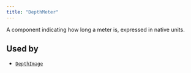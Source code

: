 ```yaml
---
title: "DepthMeter"
---
```


A component indicating how long a meter is, expressed in native units.



## Used by

* [`DepthImage`](../archetypes/depth_image.md)
